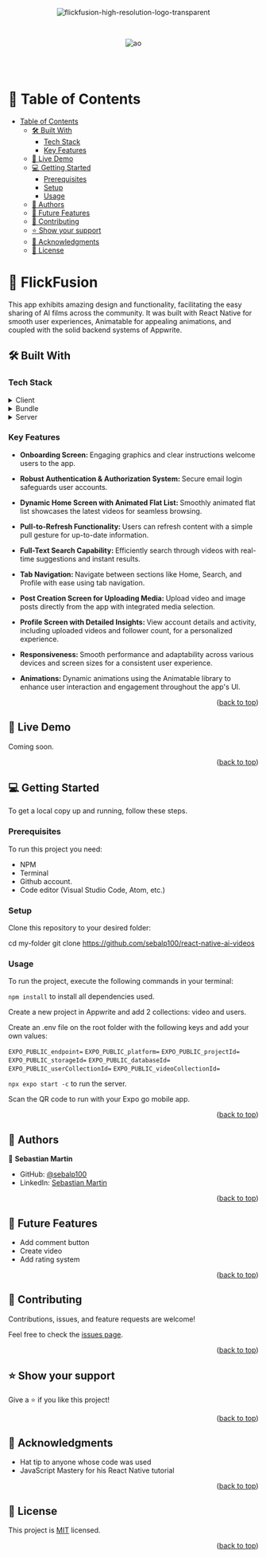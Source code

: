 <a name="readme-top"></a>

<div align="center">

![flickfusion-high-resolution-logo-transparent](https://github.com/sebalp100/react-native-ai-videos/assets/111214189/c3ae068e-9a5e-4a12-8a35-559e76387e0e)

<br />

![ao](https://github.com/sebalp100/react-native-ai-videos/assets/111214189/4509b301-2915-4734-9fbe-97044aba6f59)


<br />
<br />

</div>

<!-- TABLE OF CONTENTS -->

# 📗 Table of Contents

- [Table of Contents](#-table-of-contents)
  - [🛠 Built With ](#-built-with-)
    - [Tech Stack ](#tech-stack-)
    - [Key Features ](#key-features-)
  - [🚀 Live Demo ](#-live-demo-)
  - [💻 Getting Started ](#-getting-started-)
    - [Prerequisites](#prerequisites)
    - [Setup](#setup)
    - [Usage](#usage)
  - [👥 Authors ](#-authors-)
  - [🔭 Future Features ](#-future-features-)
  - [🤝 Contributing ](#-contributing-)
  - [⭐️ Show your support ](#️-show-your-support-)
  - [🙏 Acknowledgments ](#-acknowledgments-)
  - [📝 License ](#-license-)

<!-- PROJECT DESCRIPTION -->

# 📖 FlickFusion<a name="about-project"></a>

This app exhibits amazing design and functionality, facilitating the easy sharing of AI films across the community. It was built with React Native for smooth user experiences, Animatable for appealing animations, and coupled with the solid backend systems of Appwrite.

## 🛠 Built With <a name="built-with"></a>

### Tech Stack <a name="tech-stack"></a>

<details>
  <summary>Client</summary>
  <ul>
    <li>React Native</li>
  </ul>
</details>

<details>
  <summary>Bundle</summary>
  <ul>
    <li>NPM</li>
    <li>Expo</li>
  </ul>
</details>

<details>
  <summary>Server</summary>
  <ul>
    <li>Appwrite</li>
  </ul>
</details>

<!-- Features -->

### Key Features <a name="key-features"></a>

- <b>Onboarding Screen: </b> Engaging graphics and clear instructions welcome users to the app.

- <b>Robust Authentication & Authorization System: </b> Secure email login safeguards user accounts.

- <b>Dynamic Home Screen with Animated Flat List: </b> Smoothly animated flat list showcases the latest videos for seamless browsing.

- <b>Pull-to-Refresh Functionality: </b> Users can refresh content with a simple pull gesture for up-to-date information.

- <b>Full-Text Search Capability: </b> Efficiently search through videos with real-time suggestions and instant results.

- <b>Tab Navigation: </b> Navigate between sections like Home, Search, and Profile with ease using tab navigation.

- <b>Post Creation Screen for Uploading Media: </b> Upload video and image posts directly from the app with integrated media selection.

- <b>Profile Screen with Detailed Insights: </b> View account details and activity, including uploaded videos and follower count, for a personalized experience.

- <b>Responsiveness: </b> Smooth performance and adaptability across various devices and screen sizes for a consistent user experience.

- <b>Animations: </b> Dynamic animations using the Animatable library to enhance user interaction and engagement throughout the app's UI.

<p align="right">(<a href="#readme-top">back to top</a>)</p>

<!-- LIVE DEMO -->

## 🚀 Live Demo <a name="live-demo"></a>

Coming soon.

<p align="right">(<a href="#readme-top">back to top</a>)</p>

<!-- GETTING STARTED -->

## 💻 Getting Started <a name="getting-started"></a>

To get a local copy up and running, follow these steps.

### Prerequisites

To run this project you need:

- NPM
- Terminal
- Github account.
- Code editor (Visual Studio Code, Atom, etc.)

### Setup

Clone this repository to your desired folder:

cd my-folder
git clone https://github.com/sebalp100/react-native-ai-videos

### Usage

To run the project, execute the following commands in your terminal:

`npm install` to install all dependencies used.

Create a new project in Appwrite and add 2 collections: video and users.

Create an .env file on the root folder with the following keys and add your own values:

`EXPO_PUBLIC_endpoint=`
`EXPO_PUBLIC_platform=`
`EXPO_PUBLIC_projectId=`
`EXPO_PUBLIC_storageId=`
`EXPO_PUBLIC_databaseId=`
`EXPO_PUBLIC_userCollectionId=`
`EXPO_PUBLIC_videoCollectionId=`

`npx expo start -c` to run the server.

Scan the QR code to run with your Expo go mobile app.

<p align="right">(<a href="#readme-top">back to top</a>)</p>

<!-- AUTHORS -->

## 👥 Authors <a name="authors"></a>

👤 **Sebastian Martin**

- GitHub: [@sebalp100](https://github.com/sebalp100)
- LinkedIn: [Sebastian Martin](https://www.linkedin.com/in/sebastian-martin-956b2724a/)

<p align="right">(<a href="#readme-top">back to top</a>)</p>

<!-- FUTURE FEATURES -->

## 🔭 Future Features <a name="future-features"></a>

- Add comment button
- Create video
- Add rating system

<p align="right">(<a href="#readme-top">back to top</a>)</p>

<!-- CONTRIBUTING -->

## 🤝 Contributing <a name="contributing"></a>

Contributions, issues, and feature requests are welcome!

Feel free to check the [issues page](../../issues/).

<p align="right">(<a href="#readme-top">back to top</a>)</p>

<!-- SUPPORT -->

## ⭐️ Show your support <a name="support"></a>

Give a ⭐️ if you like this project!

<p align="right">(<a href="#readme-top">back to top</a>)</p>

<!-- ACKNOWLEDGEMENTS -->

## 🙏 Acknowledgments <a name="acknowledgements"></a>

- Hat tip to anyone whose code was used
- JavaScript Mastery for his React Native tutorial

<p align="right">(<a href="#readme-top">back to top</a>)</p>

<!-- LICENSE -->

## 📝 License <a name="license"></a>

This project is [MIT](./LICENSE) licensed.

<p align="right">(<a href="#readme-top">back to top</a>)</p>
